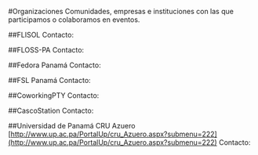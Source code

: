 #Organizaciones
Comunidades, empresas e instituciones con las que participamos o colaboramos en eventos.

##FLISOL
Contacto:

##FLOSS-PA
Contacto:

##Fedora Panamá
Contacto:

##FSL Panamá
Contacto:

##CoworkingPTY
Contacto:

##CascoStation
Contacto:

##Universidad de Panamá CRU Azuero
[http://www.up.ac.pa/PortalUp/cru_Azuero.aspx?submenu=222](http://www.up.ac.pa/PortalUp/cru_Azuero.aspx?submenu=222)
Contacto:
